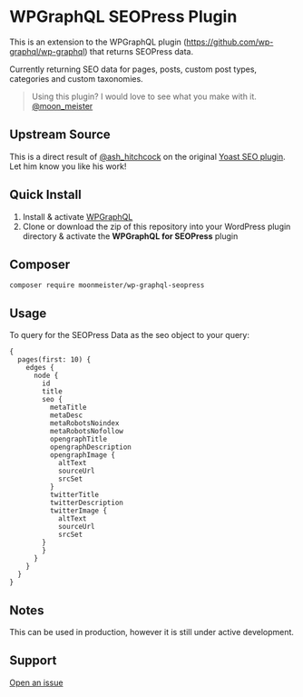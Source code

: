 # WPGraphQL SEOPress Plugin

This is an extension to the WPGraphQL plugin (https://github.com/wp-graphql/wp-graphql) that returns SEOPress data.

Currently returning SEO data for pages, posts, custom post types, categories and custom taxonomies.

> Using this plugin? I would love to see what you make with it. [@moon_meister](https://twitter.com/moon_meister)

## Upstream Source

This is a direct result of [@ash_hitchcock](https://twitter.com/ash_hitchcock) on the original [Yoast SEO plugin](https://github.com/ashhitch/wp-graphql-yoast-seo). Let him know you like his work!

## Quick Install

1. Install & activate [WPGraphQL](https://www.wpgraphql.com/)
2. Clone or download the zip of this repository into your WordPress plugin directory & activate the **WPGraphQL for SEOPress** plugin

## Composer

```
composer require moonmeister/wp-graphql-seopress
```

## Usage

To query for the SEOPress Data as the seo object to your query:

```
{
  pages(first: 10) {
    edges {
      node {
        id
        title
        seo {
          metaTitle
          metaDesc
          metaRobotsNoindex
          metaRobotsNofollow
          opengraphTitle
          opengraphDescription
          opengraphImage {
            altText
            sourceUrl
            srcSet
          }
          twitterTitle
          twitterDescription
          twitterImage {
            altText
            sourceUrl
            srcSet
        }
        }
      }
    }
  }
}

```

## Notes

This can be used in production, however it is still under active development.

## Support

[Open an issue](https://github.com/moonmeister/wp-graphql-seopress/issues)
